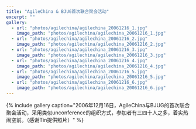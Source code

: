 ```yaml
---
title: "AgileChina & BJUG首次联合聚会活动"
excerpt: ""
gallery:
  - url: "photos/agilechina/agilechina_20061216_1.jpg"
    image_path: "photos/agilechina/agilechina_20061216_1.jpg"
  - url: "photos/agilechina/agilechina_20061216_2.jpg"
    image_path: "photos/agilechina/agilechina_20061216_2.jpg"
  - url: "photos/agilechina/agilechina_20061216_3.jpg"
    image_path: "photos/agilechina/agilechina_20061216_3.jpg"
  - url: "photos/agilechina/agilechina_20061216_4.jpg"
    image_path: "photos/agilechina/agilechina_20061216_4.jpg"
  - url: "photos/agilechina/agilechina_20061216_5.jpg"
    image_path: "photos/agilechina/agilechina_20061216_5.jpg"
  - url: "photos/agilechina/agilechina_20061216_6.jpg"
    image_path: "photos/agilechina/agilechina_20061216_6.jpg"
---
```


{% include gallery caption="2006年12月16日，AgileChina与BJUG的首次联合聚会活动，采用类似unconference的组织方式，参加者有三四十人之多，着实热闹空前。（感谢Tin提供照片）" %}
